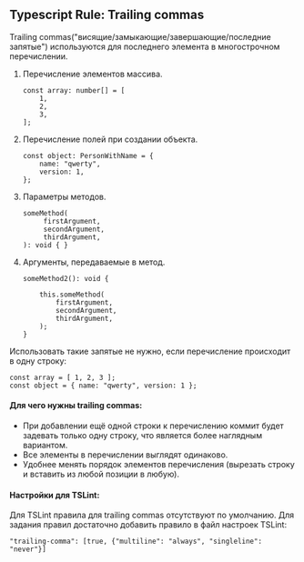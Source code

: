 ## Typescript Rule: Trailing commas

Trailing commas("висящие/замыкающие/завершающие/последние запятые") используются для последнего элемента в многострочном перечислении.
1. Перечисление элементов массива.
    ```
    const array: number[] = [
        1,
        2,
        3,
    ];
    ```
2. Перечисление полей при создании объекта.
    ```
    const object: PersonWithName = {
        name: "qwerty",
        version: 1,
    };
    ```
3. Параметры методов.
   ```
   someMethod(
        firstArgument,
        secondArgument,
        thirdArgument,  
   ): void { }
   ```
4. Аргументы, передаваемые в метод.
    ```
    someMethod2(): void {
    
        this.someMethod(
            firstArgument,
            secondArgument,
            thirdArgument,  
        );
    }
    ```
Использовать такие запятые не нужно, если перечисление происходит в одну строку:
```
const array = [ 1, 2, 3 ];
const object = { name: "qwerty", version: 1 };
```
   
#### Для чего нужны trailing commas: 
- При добавлении ещё одной строки к перечислению коммит будет задевать только одну строку, что является более наглядным вариантом.
- Все элементы в перечислении выглядят одинаково.
- Удобнее менять порядок элементов перечисления (вырезать строку и вставить из любой позиции в любую).   

#### Настройки для TSLint: 
Для TSLint правила для trailing commas отсутствуют по умолчанию. Для задания правил достаточно добавить правило в файл настроек TSLint: 
```
"trailing-comma": [true, {"multiline": "always", "singleline": "never"}]
```
